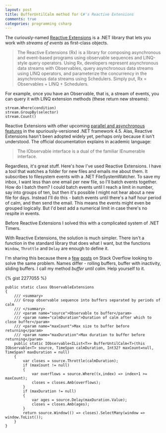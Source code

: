 ```yaml
---
layout: post
title: BufferUntilCalm method for C#'s Reactive Extensions
comments: true
categories: programming csharp
---
```


The curiously-named [Reactive Extensions](http://msdn.microsoft.com/en-us/data/gg577609) is a .NET library that lets you work with _streams of events_ as first-class objects.

> The Reactive Extensions (Rx) is a library for composing asynchronous and event-based programs using observable sequences and LINQ-style query operators. Using Rx, developers represent asynchronous data streams with Observables, query asynchronous data streams using LINQ operators, and parameterize the concurrency in the asynchronous data streams using Schedulers. Simply put, Rx = Observables + LINQ + Schedulers.

For example, once you have an Observable, that is, a stream of events, you can query it with LINQ extension methods (these return new streams):

    stream.Where(condition)
    stream.GroupBy(selector)
    stream.Count()    

Reactive Extensions with other upcoming [parallel and asynchronous features](http://blogs.msdn.com/b/pfxteam/archive/2011/09/17/10212961.aspx) in the spuriously-versioned .NET framework 4.5. Alas, Reactive Extensions hasn't been adopted widely yet, perhaps only because it isn't understood. The official documentation explains in academic language:

> The IObservable interface is a dual of the familiar IEnumerable interface.

Regardless, it's great stuff. Here's how I've used Reactive Extensions. I have a tool that watches a folder for new files and emails me about them. It subscribes to filesystem events with a .NET FileSystemWatcher. To save my inbox, I want less than one email per new file, so I'll batch events together. How do I batch them? I could batch events until I reach a limit in number, say into groups of ten, but then it's possible I might not hear about a new file for days. Instead I'll do this - batch events until there's a half hour period of calm, and then send the email. This means the events might even be grouped logically. But I'd best add a numerical limit in case there's no respite in events.

Before Reactive Extensions I solved this with a complicated system of .NET Timers. 

With Reactive Extensions, the solution is much simpler. There isn't a function in the standard library that does what I want, but the functions `Window`, `Throttle` and `Delay` are enough to define it.

I'm sharing this because there a [few](http://stackoverflow.com/questions/7597773/does-reactive-extensions-support-rolling-buffers/9791385#9791385) [posts](http://stackoverflow.com/questions/8849810/reactive-throttle-returning-all-items-added-within-the-timespan/9791918#9791918) on Stack Overflow looking to solve the same problem. Names differ - rolling buffers, buffer with inactivity, sliding buffers. I call my method _buffer until calm_. Help yourself to it.

{% gist 2277055 %}

    public static class ObservableExtensions
    {
        /// <summary>
        /// Group observable sequence into buffers separated by periods of calm
        /// </summary>
        /// <param name="source">Observable to buffer</param>
        /// <param name="calmDuration">Duration of calm after which to close buffer</param>
        /// <param name="maxCount">Max size to buffer before returning</param>
        /// <param name="maxDuration">Max duration to buffer before returning</param>
        public static IObservable<IList<T>> BufferUntilCalm<T>(this IObservable<T> source, TimeSpan calmDuration, Int32? maxCount=null, TimeSpan? maxDuration = null)
        {
            var closes = source.Throttle(calmDuration);
            if (maxCount != null)
            {
                var overflows = source.Where((x,index) => index+1 >= maxCount);
                closes = closes.Amb(overflows);
            }
            if (maxDuration != null)
            {
                var ages = source.Delay(maxDuration.Value);
                closes = closes.Amb(ages);
            }
            return source.Window(() => closes).SelectMany(window => window.ToList());
        }
    }
    